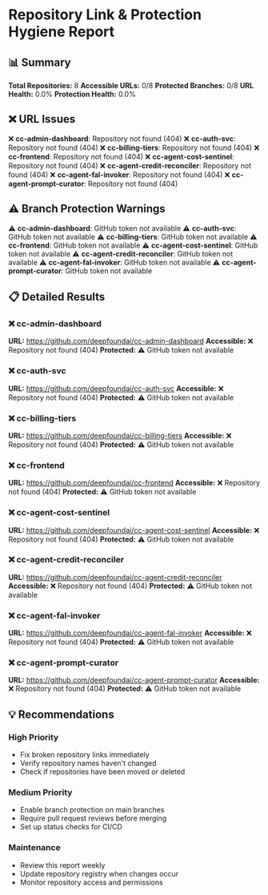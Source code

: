 # Repository Link & Protection Hygiene Report

## 📊 Summary

**Total Repositories:** 8
**Accessible URLs:** 0/8
**Protected Branches:** 0/8
**URL Health:** 0.0%
**Protection Health:** 0.0%

## ❌ URL Issues

❌ **cc-admin-dashboard**: Repository not found (404)
❌ **cc-auth-svc**: Repository not found (404)
❌ **cc-billing-tiers**: Repository not found (404)
❌ **cc-frontend**: Repository not found (404)
❌ **cc-agent-cost-sentinel**: Repository not found (404)
❌ **cc-agent-credit-reconciler**: Repository not found (404)
❌ **cc-agent-fal-invoker**: Repository not found (404)
❌ **cc-agent-prompt-curator**: Repository not found (404)

## ⚠️ Branch Protection Warnings

⚠️ **cc-admin-dashboard**: GitHub token not available
⚠️ **cc-auth-svc**: GitHub token not available
⚠️ **cc-billing-tiers**: GitHub token not available
⚠️ **cc-frontend**: GitHub token not available
⚠️ **cc-agent-cost-sentinel**: GitHub token not available
⚠️ **cc-agent-credit-reconciler**: GitHub token not available
⚠️ **cc-agent-fal-invoker**: GitHub token not available
⚠️ **cc-agent-prompt-curator**: GitHub token not available

## 📋 Detailed Results

### ❌ cc-admin-dashboard

**URL:** https://github.com/deepfoundai/cc-admin-dashboard
**Accessible:** ❌ Repository not found (404)
**Protected:** ⚠️ GitHub token not available

### ❌ cc-auth-svc

**URL:** https://github.com/deepfoundai/cc-auth-svc
**Accessible:** ❌ Repository not found (404)
**Protected:** ⚠️ GitHub token not available

### ❌ cc-billing-tiers

**URL:** https://github.com/deepfoundai/cc-billing-tiers
**Accessible:** ❌ Repository not found (404)
**Protected:** ⚠️ GitHub token not available

### ❌ cc-frontend

**URL:** https://github.com/deepfoundai/cc-frontend
**Accessible:** ❌ Repository not found (404)
**Protected:** ⚠️ GitHub token not available

### ❌ cc-agent-cost-sentinel

**URL:** https://github.com/deepfoundai/cc-agent-cost-sentinel
**Accessible:** ❌ Repository not found (404)
**Protected:** ⚠️ GitHub token not available

### ❌ cc-agent-credit-reconciler

**URL:** https://github.com/deepfoundai/cc-agent-credit-reconciler
**Accessible:** ❌ Repository not found (404)
**Protected:** ⚠️ GitHub token not available

### ❌ cc-agent-fal-invoker

**URL:** https://github.com/deepfoundai/cc-agent-fal-invoker
**Accessible:** ❌ Repository not found (404)
**Protected:** ⚠️ GitHub token not available

### ❌ cc-agent-prompt-curator

**URL:** https://github.com/deepfoundai/cc-agent-prompt-curator
**Accessible:** ❌ Repository not found (404)
**Protected:** ⚠️ GitHub token not available

## 💡 Recommendations

### High Priority
- Fix broken repository links immediately
- Verify repository names haven't changed
- Check if repositories have been moved or deleted

### Medium Priority
- Enable branch protection on main branches
- Require pull request reviews before merging
- Set up status checks for CI/CD

### Maintenance
- Review this report weekly
- Update repository registry when changes occur
- Monitor repository access and permissions